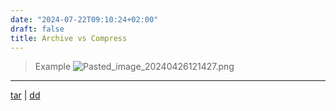 ```yaml
---
date: "2024-07-22T09:10:24+02:00"
draft: false
title: Archive vs Compress
---
```


> Example
> ![Pasted_image_20240426121427.png](/Notes/Pasted_image_20240426121427.png)

------------------------------------------------------------------------

[tar](/Notes/posts/Linux/tar) \| [dd](/Notes/posts/Linux/dd)
